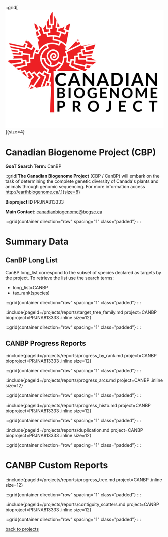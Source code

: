 ::grid[![GoaT](/static/images/Canadian_CBP_logo.png)]{size=4}

# Canadian Biogenome Project (CBP)

**GoaT Search Term:** CanBP

::grid[**The Canadian Biogenome Project** (CBP / CanBP) will embark on the task of determining the complete genetic diversity of Canada's plants and animals through genomic sequencing. For more information access http://earthbiogenome.ca/.]{size=8}

**Bioproject ID** PRJNA813333

**Main Contact**: canadianbiogenome@bcgsc.ca

:::grid{container direction="row" spacing="1" class="padded"}
:::

# Summary Data

## CanBP Long List

CanBP long_list correspond to the subset of species declared as targets by the project. To retrieve the list use the search terms:

- long_list=CANBP
- tax_rank(species)

:::grid{container direction="row" spacing="1" class="padded"}
:::

::include{pageId=/projects/reports/target_tree_family.md project=CANBP bioproject=PRJNA813333 .inline size=12}

:::grid{container direction="row" spacing="1" class="padded"}
:::

## CANBP Progress Reports

::include{pageId=/projects/reports/progress_by_rank.md project=CANBP bioproject=PRJNA813333 .inline size=12}

:::grid{container direction="row" spacing="1" class="padded"}
:::

::include{pageId=/projects/reports/progress_arcs.md project=CANBP .inline size=12}

:::grid{container direction="row" spacing="1" class="padded"}
:::

::include{pageId=/projects/reports/progress_histo.md project=CANBP bioproject=PRJNA813333 .inline size=12}

:::grid{container direction="row" spacing="1" class="padded"}
:::

::include{pageId=/projects/reports/duplication.md project=CANBP bioproject=PRJNA813333 .inline size=12}

:::grid{container direction="row" spacing="1" class="padded"}
:::

# CANBP Custom Reports

::include{pageId=/projects/reports/progress_tree.md project=CANBP .inline size=12}

:::grid{container direction="row" spacing="1" class="padded"}
:::

::include{pageId=/projects/reports/contiguity_scatters.md project=CANBP bioproject=PRJNA813333 .inline size=12}

:::grid{container direction="row" spacing="1" class="padded"}
:::

[back to projects](/projects)
